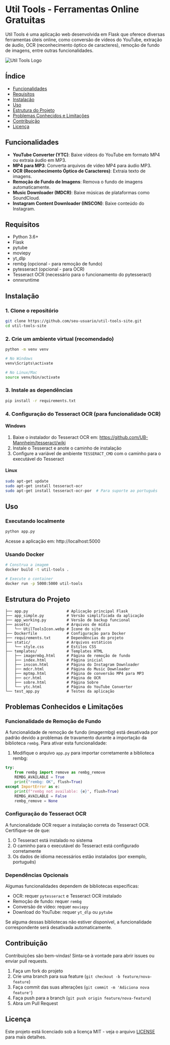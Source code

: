 # Util Tools - Ferramentas Online Gratuitas

Util Tools é uma aplicação web desenvolvida em Flask que oferece diversas ferramentas úteis online, como conversão de vídeos do YouTube, extração de áudio, OCR (reconhecimento óptico de caracteres), remoção de fundo de imagens, entre outras funcionalidades.

![Util Tools Logo](assets/UtilToolsIcon.webp)

## Índice

- [Funcionalidades](#funcionalidades)
- [Requisitos](#requisitos)
- [Instalação](#instalação)
- [Uso](#uso)
- [Estrutura do Projeto](#estrutura-do-projeto)
- [Problemas Conhecidos e Limitações](#problemas-conhecidos-e-limitações)
- [Contribuição](#contribuição)
- [Licença](#licença)

## Funcionalidades

- **YouTube Converter (YTC)**: Baixe vídeos do YouTube em formato MP4 ou extraia áudio em MP3.
- **MP4 para MP3**: Converta arquivos de vídeo MP4 para áudio MP3.
- **OCR (Reconhecimento Óptico de Caracteres)**: Extraia texto de imagens.
- **Remoção de Fundo de Imagens**: Remova o fundo de imagens automaticamente.
- **Music Downloader (MDCR)**: Baixe músicas de plataformas como SoundCloud.
- **Instagram Content Downloader (INSCON)**: Baixe conteúdo do Instagram.

## Requisitos

- Python 3.6+
- Flask
- pytube
- moviepy
- yt_dlp
- rembg (opcional - para remoção de fundo)
- pytesseract (opcional - para OCR)
- Tesseract OCR (necessário para o funcionamento do pytesseract)
- onnxruntime

## Instalação

### 1. Clone o repositório

```bash
git clone https://github.com/seu-usuario/util-tools-site.git
cd util-tools-site
```

### 2. Crie um ambiente virtual (recomendado)

```bash
python -m venv venv

# No Windows
venv\Scripts\activate

# No Linux/Mac
source venv/bin/activate
```

### 3. Instale as dependências

```bash
pip install -r requirements.txt
```

### 4. Configuração do Tesseract OCR (para funcionalidade OCR)

#### Windows

1. Baixe o instalador do Tesseract OCR em: https://github.com/UB-Mannheim/tesseract/wiki
2. Instale o Tesseract e anote o caminho de instalação
3. Configure a variável de ambiente `TESSERACT_CMD` com o caminho para o executável do Tesseract

#### Linux

```bash
sudo apt-get update
sudo apt-get install tesseract-ocr
sudo apt-get install tesseract-ocr-por  # Para suporte ao português
```

## Uso

### Executando localmente

```bash
python app.py
```

Acesse a aplicação em: http://localhost:5000

### Usando Docker

```bash
# Construa a imagem
docker build -t util-tools .

# Execute o container
docker run -p 5000:5000 util-tools
```

## Estrutura do Projeto

```
├── app.py                 # Aplicação principal Flask
├── app_simple.py          # Versão simplificada da aplicação
├── app_working.py         # Versão de backup funcional
├── assets/                # Arquivos de mídia
│   └── UtilToolsIcon.webp # Ícone do site
├── Dockerfile             # Configuração para Docker
├── requirements.txt       # Dependências do projeto
├── static/                # Arquivos estáticos
│   └── style.css          # Estilos CSS
├── templates/             # Templates HTML
│   ├── imagermbg.html     # Página de remoção de fundo
│   ├── index.html         # Página inicial
│   ├── inscon.html        # Página do Instagram Downloader
│   ├── mdcr.html          # Página do Music Downloader
│   ├── mptmp.html         # Página de conversão MP4 para MP3
│   ├── ocr.html           # Página de OCR
│   ├── sobre.html         # Página Sobre
│   └── ytc.html           # Página do YouTube Converter
└── test_app.py            # Testes da aplicação
```

## Problemas Conhecidos e Limitações

### Funcionalidade de Remoção de Fundo

A funcionalidade de remoção de fundo (imagermbg) está desativada por padrão devido a problemas de travamento durante a importação da biblioteca `rembg`. Para ativar esta funcionalidade:

1. Modifique o arquivo `app.py` para importar corretamente a biblioteca rembg:

```python
try:
    from rembg import remove as rembg_remove
    REMBG_AVAILABLE = True
    print("rembg: OK", flush=True)
except ImportError as e:
    print(f"rembg not available: {e}", flush=True)
    REMBG_AVAILABLE = False
    rembg_remove = None
```

### Configuração do Tesseract OCR

A funcionalidade OCR requer a instalação correta do Tesseract OCR. Certifique-se de que:

1. O Tesseract está instalado no sistema
2. O caminho para o executável do Tesseract está configurado corretamente
3. Os dados de idioma necessários estão instalados (por exemplo, português)

### Dependências Opcionais

Algumas funcionalidades dependem de bibliotecas específicas:

- OCR: requer `pytesseract` e Tesseract OCR instalado
- Remoção de fundo: requer `rembg`
- Conversão de vídeo: requer `moviepy`
- Download do YouTube: requer `yt_dlp` ou `pytube`

Se alguma dessas bibliotecas não estiver disponível, a funcionalidade correspondente será desativada automaticamente.

## Contribuição

Contribuições são bem-vindas! Sinta-se à vontade para abrir issues ou enviar pull requests.

1. Faça um fork do projeto
2. Crie uma branch para sua feature (`git checkout -b feature/nova-feature`)
3. Faça commit das suas alterações (`git commit -m 'Adiciona nova feature'`)
4. Faça push para a branch (`git push origin feature/nova-feature`)
5. Abra um Pull Request

## Licença

Este projeto está licenciado sob a licença MIT - veja o arquivo [LICENSE](LICENSE) para mais detalhes.